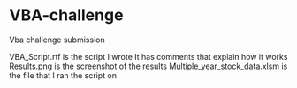 # VBA-challenge

Vba challenge submission

VBA_Script.rtf is the script I wrote  It has comments that explain how it works
Results.png is the screenshot of the results
Multiple_year_stock_data.xlsm is the file that I ran the script on
